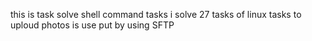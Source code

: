 this is task solve shell command tasks
i solve 27 tasks of linux tasks
to uploud photos is use put by using SFTP
